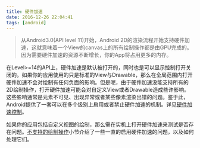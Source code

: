 ```yaml
---
title: 硬件加速
date: 2016-12-26 22:04:41
tags: [android]
---
```

> 从Android3.0(API level 11)开始，Android 2D的渲染流程开始支持硬件加速，这就意味着一个View的canvas上的所有绘制操作都是由GPU完成的。因为需要硬件加速的资源不断增长，你的App将占用更多的内存。

在Level>=14的API上，硬件加速是默认被打开的，同时也是可以显示控制打开关闭的。如果你的应用使用的只是标准的View与Drawable，那么在全局范围内打开硬件加速不会对绘制有任何负面的影响。但是呢，由于硬件加速没能支持所有的2D绘制操作，打开硬件加速可能会对自定义View或者Drawable造成些许影响。这些影响通常是元素不可见、出现异常或者某些像素渲染出错的问题。鉴于此，Android提供了一套可以在多个级别上启用或者禁止硬件加速的机制。详见[硬件加速控制](#硬件加速控制)。

如果你的应用包括自定义视图的绘制，那么需在实机上打开硬件加速来测试是否存在问题。[不支持的绘制操作](不支持的绘制操作)小节介绍了一些一直的启用硬件加速的问题，以及如何处理它们。